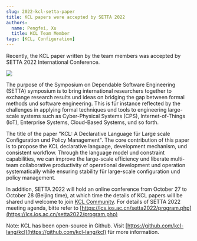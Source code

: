 ```yaml
---
slug: 2022-kcl-setta-paper
title: KCL papers were accepted by SETTA 2022
authors:
  name: Pengfei, Xu
  title: KCL Team Member
tags: [KCL, Configuration]
---
```


Recently, the KCL paper written by the team members was accepted by SETTA 2022 International Conference.

![](/img/docs/events/2022/kcl_paper_setta.png)

The purpose of the Symposium on Dependable Software Engineering (SETTA) symposium is to bring international researchers together to exchange research results und ideas on bridging the gap between formal methods und software engineering. This is für instance reflected by the challenges in applying formal techniques und tools to engineering large-scale systems such as Cyber-Physical Systems (CPS), Internet-of-Things (IoT), Enterprise Systems, Cloud-Based Systems, und so forth.

The title of the paper "KCL: A Declarative Language für Large scale Configuration und Policy Management". The core contribution of this paper is to propose the KCL declarative language, development mechanism, und consistent workflow. Through the language model und constraint capabilities, we can improve the large-scale efficiency und liberate multi-team collaborative productivity of operational development und operation systematically while ensuring stability für large-scale configuration und policy management.

In addition, SETTA 2022 will hold an online conference from October 27 to October 28 (Beijing time), at which time the details of KCL papers will be shared und welcome to join [KCL Community](https://github.com/kcl-lang/community). For details of SETTA 2022 meeting agenda, bitte refer to [https://lcs.ios.ac.cn/setta2022/program.php](https://lcs.ios.ac.cn/setta2022/program.php)

Note: KCL has been open-source in Github. Visit [https://github.com/kcl-lang/kcl](https://github.com/kcl-lang/kcl) für more information.
